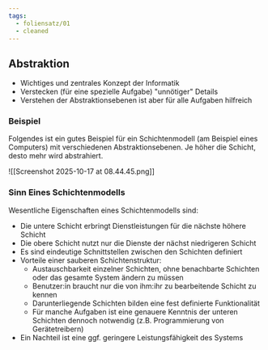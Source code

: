 ```yaml
---
tags:
  - foliensatz/01
  - cleaned
---
```


## Abstraktion

- Wichtiges und zentrales Konzept der Informatik
- Verstecken (für eine spezielle Aufgabe) "unnötiger" Details
- Verstehen der Abstraktionsebenen ist aber für alle Aufgaben hilfreich

### Beispiel

Folgendes ist ein gutes Beispiel für ein Schichtenmodell (am Beispiel eines Computers) mit verschiedenen Abstraktionsebenen. Je höher die Schicht, desto mehr wird abstrahiert.

![[Screenshot 2025-10-17 at 08.44.45.png]]

### Sinn Eines Schichtenmodells

Wesentliche Eigenschaften eines Schichtenmodells sind:
- Die untere Schicht erbringt Dienstleistungen für die nächste höhere Schicht
- Die obere Schicht nutzt nur die Dienste der nächst niedrigeren Schicht
- Es sind eindeutige Schnittstellen zwischen den Schichten definiert
- Vorteile einer sauberen Schichtenstruktur:
	- Austauschbarkeit einzelner Schichten, ohne benachbarte Schichten oder das gesamte System ändern zu müssen
	- Benutzer:in braucht nur die von ihm:ihr zu bearbeitende Schicht zu kennen 
	- Darunterliegende Schichten bilden eine fest definierte Funktionalität
	- Für manche Aufgaben ist eine genauere Kenntnis der unteren Schichten dennoch notwendig (z.B. Programmierung von Gerätetreibern)
- Ein Nachteil ist eine ggf. geringere Leistungsfähigkeit des Systems
